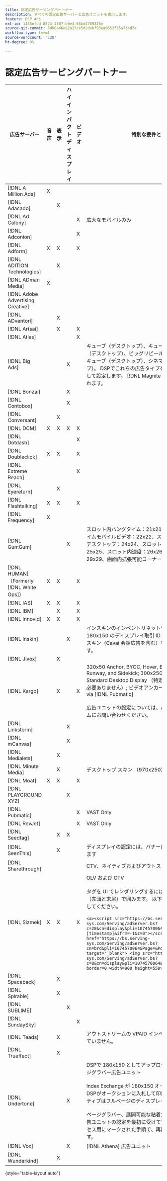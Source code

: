 ```yaml
---
title: 認定広告サービングパートナー
description: すべての認定広告サーバーと広告ユニットを表示します。
feature: DSP Ads
exl-id: 1435efdd-8823-4f07-b9e4-65bd4789226e
source-git-commit: 8d88a46e82a17ce5d2debf93ea0652f35a734d7a
workflow-type: tm+mt
source-wordcount: '328'
ht-degree: 0%

---
```


# 認定広告サービングパートナー

| 広告サーバー | 音声 | 表示 | ハイインパクトディスプレイ | ビデオ | 特別な要件とメモ |
| --- | --- | --- | --- | --- | --- |
| [!DNL A Million Ads] | X | | | | |
| [!DNL Adacado] | | X | | | |
| [!DNL Ad Colony] | | | | X | 広大なモバイルのみ |
| [!DNL Adconion] | | | | X | |
| [!DNL Adform] | X | X | | X | |
| [!DNL ADITION Technologies] | | X | | | |
| [!DNL ADman Media] | X | | | | |
| [!DNL Adobe Advertising Creative] | | | | | |
| [!DNL ADventori] | | X | | | |
| [!DNL Artsai] | | X | | X | |
| [!DNL Atlas] | | | | X | |
| [!DNL Big Ads] | | | X | | キューブ（デスクトップ）、キューブ（モバイル）、カード（デスクトップ）、ビッグリビール（デスクトップ）、シネキューブ（デスクトップ）、シネマティクス（デスクトップ）。 DSPでこれらの広告タイプをすべて 300 x 250 として設定します。 [!DNL Magnite DV+] 経由でのみ認定されます。 |
| [!DNL Bonzai] | | | X | | |
| [!DNL Contobox] | | | X | | |
| [!DNL Conversant] | | X | | | |
| [!DNL DCM] | X | X | X | X | |
| [!DNL Dotdash] | | | | X | |
| [!DNL Doubleclick] | X | X | | X | |
| [!DNL Extreme Reach] | | | | X | |
| [!DNL Eyereturn] | | X | | | |
| [!DNL Flashtalking] | X | X | | X | |
| [!DNL Frequency] | X | | | | |
| [!DNL GumGum] | | | X | | スロット内ハングタイム：21x21、スロット内ハングタイムモバイルビデオ：22x22、スロット内ハングタイムデスクトップ：24x24、スロット内ホバーボード：25x25、スロット内速度：26x26、スーパースキン：29x29、画面内拡張可能コーナー：20x20 |
| [!DNL HUMAN] （Formerly [!DNL White Ops]） | X | X | | X | |
| [!DNL IAS] | X | X | | X | |
| [!DNL IBM] | | X | | X | |
| [!DNL Innovid] | X | X | | X | |
| [!DNL Inskin] | | | X | | インスキンのインベントリネットワーク全体で、180x150 のディスプレイ取引 ID からハイインパクトのスキン（Cavai 会話広告を含む）を提供する必要があります。 |
| [!DNL Jivox] | | X | | | |
| [!DNL Kargo] | | X | | X | 320x50 Anchor, BYOC, Hover, Breakout, Breakaway, Runway, and Sidekick; 300x250 Outstream, HighRise; Standard Desktop Display （特定の広告プラグイン ID は必要ありません）; ビデオアンカー（VAST のみ）; CTV via [!DNL Pubmatic]</br></br> 広告ユニットの設定については、Adobe アカウントチームにお問い合わせください。 |
| [!DNL Linkstorm] | | | X | | |
| [!DNL mCanvas] | | | X | | |
| [!DNL Medialets] | | X | | | |
| [!DNL Minute Media] | | X | | | デスクトップ スキン （970x250） |
| [!DNL Moat] | X | X | | X | |
| [!DNL PLAYGROUND XYZ] | | | X | | |
| [!DNL Pubmatic] | | | | X | VAST Only |
| [!DNL RevJet] | | | | X | VAST Only |
| [!DNL Seedtag] | | X | X | | |
| [!DNL SeenThis] | | X | | | ディスプレイの認定には、バナー内のビデオタグが含まれます |
| [!DNL Sharethrough] | | | | | CTV、ネイティブおよびアウトストリームのみ |
| [!DNL Sizmek] | X | X | | X | OLV および CTV</br></br> タグを UI でレンダリングするには、タグを `<a>` のタグ（先頭と末尾）で囲みます。 以下のサンプルタグを参照してください。</br></br>`<a><script src="https://bs.serving-sys.com/Serving/adServer.bs?c=28&cn=display&pli=1074570064&w=900&h=550&ord=[timestamp]&ifrm=-1&z=0"></script> <noscript> <a href="https://bs.serving-sys.com/Serving/adServer.bs?cn=brd&pli=1074570064&Page=&Pos=-602368150" target="_blank"> <img src="https://bs.serving-sys.com/Serving/adServer.bs?c=8&cn=display&pli=1074570064&Page=&Pos=-602368150" border=0 width=900 height=550></a> </noscript><a>` |
| [!DNL Spaceback] | | X | | | |
| [!DNL Spirable] | | X | | | |
| [!DNL SUBLIME] | | | X | | |
| [!DNL SundaySky] | | | | X | |
| [!DNL Teads] | | X | | | アウトストリームの VPAID インベントリはサポートされていません。 |
| [!DNL Trueffect] | | X | | | |
| [!DNL Undertone] | | | X | | DSPで 180x150 としてアップロードされたカスタムページグラバー広告ユニット </br></br>Index Exchange が 180x150 オークションを通過し、DSPがオークションに入札して印象を与えると、クリエイティブはフルページのディスプレイ広告に拡大します。</br></br> ページグラバー、展開可能な粘着力、スクリーンシフト広告ユニットの認定を最初に受けています。 これは、プロセス用にマークされた手順で、再認証する必要があります。 |
| [!DNL Vox] | | | X | | [!DNL Athena] 広告ユニット |
| [!DNL Wunderkind] | | X | | | |

{style="table-layout:auto"}
